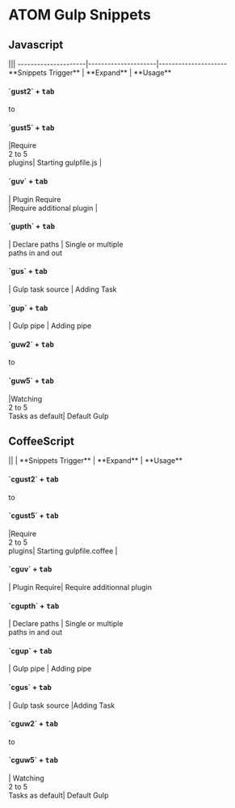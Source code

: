 # ATOM  Gulp Snippets
<h2>Javascript</h2>|||
---------------------|---------------------|---------------------
 **Snippets Trigger** | **Expand** | **Usage**
<h4>`gust2` + <kbd>tab</kbd><br></h4> to <br><h4>`gust5` + <kbd>tab</kbd></h4> |Require<br>2 to 5<br>plugins| Starting gulpfile.js
|
<h4>`guv` + <kbd>tab</kbd></h4>| Plugin Require<br> |Require additional plugin
|
<h4>`gupth` + <kbd>tab</kbd></h4>| Declare paths | Single or multiple<br> paths in and out
<h4>`gus` + <kbd>tab</kbd></h4>| Gulp task source | Adding Task
<h4>`gup` + <kbd>tab</kbd></h4>| Gulp pipe | Adding pipe
<h4>`guw2` + <kbd>tab</kbd><br></h4> to <br><h4>`guw5` + <kbd>tab</kbd></h4>|Watching<br>2 to 5<br>Tasks  as default| Default Gulp
<h2>CoffeeScript</h2>||
|
 **Snippets Trigger** | **Expand** | **Usage**
<h4>`cgust2` + <kbd>tab</kbd><br></h4> to <br><h4>`cgust5` + <kbd>tab</kbd></h4> |Require<br>2 to 5<br>plugins| Starting gulpfile.coffee
|
<h4>`cguv` + <kbd>tab</kbd></h4>| Plugin Require| Require additionnal plugin
<h4>`cgupth` + <kbd>tab</kbd></h4>| Declare paths | Single or multiple<br> paths in and out
<h4>`cgup` + <kbd>tab</kbd></h4>| Gulp pipe | Adding pipe
<h4>`cgus` + <kbd>tab</kbd></h4>| Gulp task source |Adding Task
<h4>`cguw2` + <kbd>tab</kbd><br></h4> to <br><h4>`cguw5` + <kbd>tab</kbd></h4>| Watching<br>2 to 5<br>Tasks  as default| Default Gulp
